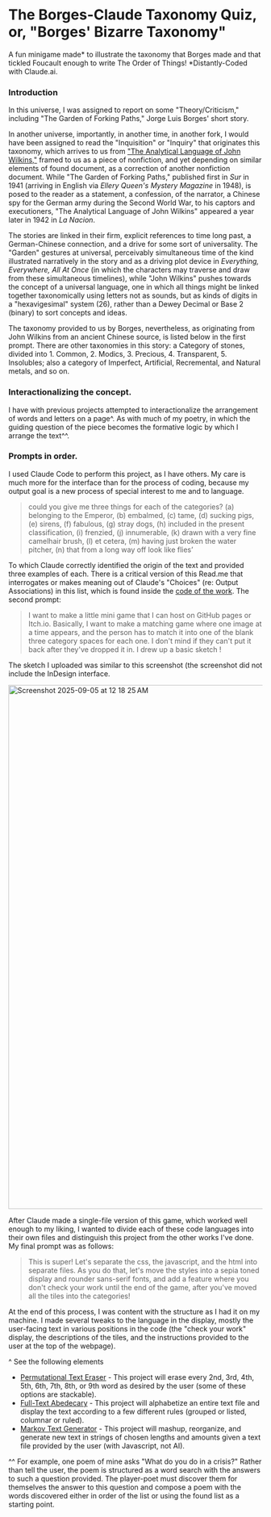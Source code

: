 # The Borges-Claude Taxonomy Quiz, or, "Borges' Bizarre Taxonomy"
A fun minigame made* to illustrate the taxonomy that Borges made and that tickled Foucault enough to write The Order of Things!
*Distantly-Coded with Claude.ai. 

### Introduction
In this universe, I was assigned to report on some "Theory/Criticism," including "The Garden of Forking Paths," Jorge Luis Borges' short story. 

In another universe, importantly, in another time, in another fork, I would have been assigned to read the "Inquisition" or "Inquiry" that originates this taxonomy, which arrives to us from ["The Analytical Language of John Wilkins,"](https://www.ratcatcher.org/_Files/TheAnalyticalLanguageofJohnWilkins.pdf) framed to us as a piece of nonfiction, and yet depending on similar elements of found document, as a correction of another nonfiction document. While "The Garden of Forking Paths," published first in _Sur_ in 1941 (arriving in English via _Ellery Queen's Mystery Magazine_ in 1948), is posed to the reader as a statement, a confession, of the narrator, a Chinese spy for the German army during the Second World War, to his captors and executioners, "The Analytical Language of John Wilkins" appeared a year later in 1942 in _La Nacion_. 

The stories are linked in their firm, explicit references to time long past, a German-Chinese connection, and a drive for some sort of universality. The "Garden" gestures at universal, perceivably simultaneous time of the kind illustrated narratively in the story and as a driving plot device in _Everything, Everywhere, All At Once_ (in which the characters may traverse and draw from these simultaneous timelines), while "John Wilkins" pushes towards the concept of a universal language, one in which all things might be linked together taxonomically using letters not as sounds, but as kinds of digits in a "hexavigesimal" system (26), rather than a Dewey Decimal or Base 2 (binary) to sort concepts and ideas. 

The taxonomy provided to us by Borges, nevertheless, as originating from John Wilkins from an ancient Chinese source, is listed below in the first prompt. There are other taxonomies in this story: a Category of stones, divided into 1. Common, 2. Modics, 3. Precious, 4. Transparent, 5. Insolubles; also a category of Imperfect, Artificial, Recremental, and Natural metals, and so on. 

### Interactionalizing the concept. 
I have with previous projects attempted to interactionalize the arrangement of words and letters on a page^.
As with much of my poetry, in which the guiding question of the piece becomes the formative logic by which I arrange the text^^. 

### Prompts in order.
I used Claude Code to perform this project, as I have others. My care is much more for the interface than for the process of coding, because my output goal is a new process of special interest to me and to language. 

> could you give me three things for each of the categories? (a) belonging to the Emperor, (b) embalmed, (c) tame, (d) sucking pigs, (e) sirens, (f) fabulous, (g) stray dogs, (h) included in the present classification, (i) frenzied, (j) innumerable, (k) drawn with a very fine camelhair brush, (l) et cetera, (m) having just broken the water pitcher, (n) that from a long way off look like flies’

To which Claude correctly identified the origin of the text and provided three examples of each. There is a critical version of this Read.me that interrogates or makes meaning out of Claude's "Choices" (re: Output Associations) in this list, which is found inside the [code of the work](/script.js). The second prompt: 

> I want to make a little mini game that I can host on GitHub pages or Itch.io. Basically, I want to make a matching game where one image at a time appears, and the person has to match it into one of the blank three category spaces for each one. I don't mind if they can't put it back after they've dropped it in. I drew up a basic sketch !

The sketch I uploaded was similar to this screenshot (the screenshot did not include the InDesign interface. 

<img width="939" height="1039" alt="Screenshot 2025-09-05 at 12 18 25 AM" src="https://github.com/user-attachments/assets/fbddf440-bf89-492c-8dfd-2c4adb0ea1a3" />

After Claude made a single-file version of this game, which worked well enough to my liking, I wanted to divide each of these code languages into their own files and distinguish this project from the other works I've done. My final prompt was as follows: 

> This is super! Let's separate the css, the javascript, and the html into separate files. As you do that, let's move the styles into a sepia toned display and rounder sans-serif fonts, and add a feature where you don't check your work until the end of the game, after you've moved all the tiles into the categories!

At the end of this process, I was content with the structure as I had it on my machine. I made several tweaks to the language in the display, mostly the user-facing text in various positions in the code (the "check your work" display, the descriptions of the tiles, and the instructions provided to the user at the top of the webpage). 

^ See the following elements 
- [Permutational Text Eraser](https://github.com/pdedgar1/Erasure_Eraser) - This project will erase every 2nd, 3rd, 4th, 5th, 6th, 7th, 8th, or 9th word as desired by the user (some of these options are stackable).  
- [Full-Text Abedecary](https://github.com/pdedgar1/pd-abedecary) - This project will alphabetize an entire text file and display the text according to a few different rules (grouped or listed, columnar or ruled).
- [Markov Text Generator](https://github.com/pdedgar1/pd-writing-bot) - This project will mashup, reorganize, and generate new text in strings of chosen lengths and amounts given a text file provided by the user (with Javascript, not AI). 

^^ For example, one poem of mine asks "What do you do in a crisis?" Rather than tell the user, the poem is structured as a word search with the answers to such a question provided. The player-poet must discover them for themselves the answer to this question and compose a poem with the words discovered either in order of the list or using the found list as a starting point. 
